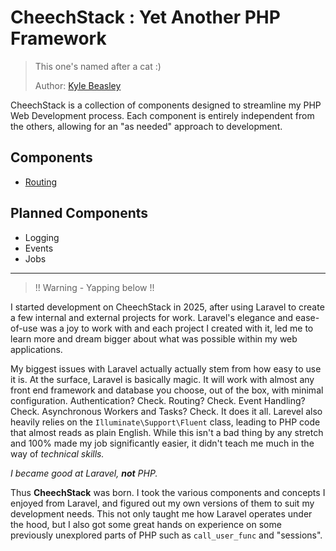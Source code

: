 # CheechStack : Yet Another PHP Framework

> This one's named after a cat :)
>
> Author: [Kyle Beasley](https://www.github.com/krbeasley)

CheechStack is a collection of components designed to streamline my PHP Web Development process. Each component is entirely independent from the others, allowing for an "as needed" approach to development. 

## Components

- [Routing](https://github.com/cheechstack/routing)

## Planned Components

- Logging
- Events
- Jobs

---

> !! Warning - Yapping below !!

I started development on CheechStack in 2025, after using Laravel to create a few internal and external projects for work. Laravel's elegance and ease-of-use was a joy to work with and each project I created with it, led me to learn more and dream bigger about what was possible within my web applications. 

My biggest issues with Laravel actually actually stem from how easy to use it is. At the surface, Laravel is basically magic. It will work with almost any front end framework and database you choose, out of the box, with minimal configuration. Authentication? Check. Routing? Check. Event Handling? Check. Asynchronous Workers and Tasks? Check. It does it all. Larevel also heavily relies on the `Illuminate\Support\Fluent` class, leading to PHP code that almost reads as plain English. While this isn't a bad thing by any stretch and 100% made my job significantly easier, it didn't teach me much in the way of *technical skills.* 

*I became good at Laravel, __not__ PHP.*

Thus **CheechStack** was born. I took the various components and concepts I enjoyed from Laravel, and figured out my own versions of them to suit my development needs. This not only taught me how Laravel operates under the hood, but I also got some great hands on experience on some previously unexplored parts of PHP such as `call_user_func` and "sessions".

